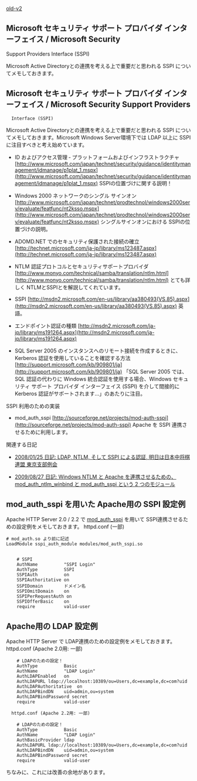 [old-v2](ig080128-orig.html)

## Microsoft セキュリティ サポート プロバイダ インターフェイス / Microsoft Security
Support Providers Interface (SSPI)

Microsoft Active Directoryとの連携を考える上で重要だと思われる SSPI についてメモしておきます。

## Microsoft セキュリティ サポート プロバイダ インターフェイス / Microsoft Security Support Providers
      Interface (SSPI)

Microsoft Active Directoryとの連携を考える上で重要だと思われる SSPI についてメモしておきます。Microsoft
Windows Server環境下では LDAP 以上に SSPIに注目すべきと考え始めています。

* ID およびアクセス管理 ‐ プラットフォームおよびインフラストラクチャ
  [http://www.microsoft.com/japan/technet/security/guidance/identitymanagement/idmanage/p1plat_1.mspx](http://www.microsoft.com/japan/technet/security/guidance/identitymanagement/idmanage/p1plat_1.mspx)
  SSPIの位置づけに関する説明！
  
* Windows 2000 ネットワークのシングル サインオン
  [http://www.microsoft.com/japan/technet/prodtechnol/windows2000serv/evaluate/featfunc/nt2ksso.mspx](http://www.microsoft.com/japan/technet/prodtechnol/windows2000serv/evaluate/featfunc/nt2ksso.mspx)
  シングルサインオンにおける SSPIの位置づけの説明。
  
* ADOMD.NET でのセキュリティ保護された接続の確立
  [http://technet.microsoft.com/ja-jp/library/ms123487.aspx](http://technet.microsoft.com/ja-jp/library/ms123487.aspx)
  
* NTLM 認証プロトコルとセキュリティサポートプロバイダ
  [http://www.monyo.com/technical/samba/translation/ntlm.html](http://www.monyo.com/technical/samba/translation/ntlm.html)
  とても詳しく NTLMとSSPIとを解説してくれています。
  
* SSPI
  [http://msdn2.microsoft.com/en-us/library/aa380493(VS.85).aspx](http://msdn2.microsoft.com/en-us/library/aa380493(VS.85).aspx)
  英語。
  
* エンドポイント認証の種類
  [http://msdn2.microsoft.com/ja-jp/library/ms191264.aspx](http://msdn2.microsoft.com/ja-jp/library/ms191264.aspx)
  
* SQL Server 2005 のインスタンスへのリモート接続を作成するときに、Kerberos 認証を使用していることを確認する方法
  [http://support.microsoft.com/kb/909801/ja](http://support.microsoft.com/kb/909801/ja)
  「SQL Server 2005 では、SQL 認証の代わりに Windows 統合認証を使用する場合、Windows セキュリティ サポート
  プロバイダ インターフェイス (SSPI) を介して間接的に Kerberos 認証がサポートされます…」のあたりに注目。

SSPI 利用のための実装

* mod_auth_sspi
  [http://sourceforge.net/projects/mod-auth-sspi](http://sourceforge.net/projects/mod-auth-sspi)
  Apache を SSPI 連携させるために利用します。

関連する日記

* [2008/01/25 日記: LDAP, NTLM, そして SSPI による認証, 明日は日本中将棋連盟 東京支部例会](ig080125.html)
  
* [2009/08/27 日記: Windows NTLM と Apache を連携させるための、mod_auth_ntlm_winbind と
  mod_auth_sspi という 2 つのモジュール](../2009/ig090827.html)

## mod_auth_sspi を用いた Apache用の SSPI 設定例

Apache HTTP Server 2.0 / 2.2 で [mod_auth_sspi](http://sourceforge.net/projects/mod-auth-sspi) を用いて SSPI連携させるための設定例をメモしておきます。
httpd.conf (一部)
      
```
# mod_auth.so より前に記述
LoadModule sspi_auth_module modules/mod_auth_sspi.so


    # SSPI
    AuthName          "SSPI Login"
    AuthType          SSPI
    SSPIAuth          on
    SSPIAuthoritative on
    SSPIDomain        ドメイン名
    SSPIOmitDomain    on
    SSPIPerRequestAuth on
    SSPIOfferBasic    on
    require           valid-user
```

      
## Apache用の LDAP 設定例

Apache HTTP Server で LDAP連携のための設定例をメモしておきます。
httpd.conf (Apache 2.0用: 一部)
      
```
    # LDAPのための設定！
    AuthType          Basic
    AuthName          "LDAP Login"
    AuthLDAPEnabled   on
    AuthLDAPURL ldap://localhost:10389/ou=Users,dc=example,dc=com?uid
    AuthLDAPAuthoritative  on
    AuthLDAPBindDN    uid=admin,ou=system
    AuthLDAPBindPassword secret
    require           valid-user
```

      httpd.conf (Apache 2.2用: 一部)
      
```
    # LDAPのための設定！
    AuthType          Basic
    AuthName          "LDAP Login"
    AuthBasicProvider ldap
    AuthLDAPURL ldap://localhost:10389/ou=Users,dc=example,dc=com?uid
    AuthLDAPBindDN    uid=admin,ou=system
    AuthLDAPBindPassword secret
    require           valid-user
```

      
ちなみに、これには改善の余地があります。